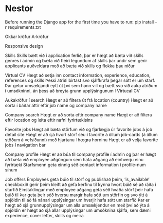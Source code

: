 # Nestor


Before running the Django app for the first time you have to run: pip install -r requirements.txt 

Okkar kröfur 
A-kröfur

Responsive design 

Skills
Skills bætt við í application ferlið, þar er hægt að bæta við skills genres í admin og bæta við fleiri tegundum af skills þar undir sem gerir applicants auðveldara með að bæta við skills og flokka þau niður 

Virtual CV
Hægt að setja inn contact information, experience, education, references og skills
Þessi atriði birtast svo sjálfkrafa þegar sótt er um starf. Þar getur umsækjandi eytt út því sem hann vill og bætt svo við auka atriðum í umsókninni, án þess að breyta grunn upplýsingunum í Virtucal CV

Aukakröfur í search
Hægt er að filtera út frá location (country)
Hægt er að sorta í báðar áttir eftir job name og company name 

Company search
Hægt er að sorta eftir company name 
Hægt er að filtera eftir location og leita eftir nafni fyrirtækisins 

Favorite jobs
Hægt að bæta störfum við og fjarlægja úr favorite jobs á job detail site
Hægt er að sjá hvort störf séu í favorite á öllum job-cards (á öllum stöðum á vefsíðunni) með hjartanu í hægra horninu
Hægt er að velja favorite jobs í navigation bar

Company profile 
Hægt er að búa til company profile í admin og þar er hægt að bæta við employee aðgöngum sem hafa aðgang að einhverju einu fyrirtæki
Starfsmenn geta einnig séð contact information í profile-num sínum 

Job offers
Employees geta búið til störf og publishað þeim, ‘is_available’ checkboxið gerir þeim kleift að gefa kerfinu til kynna hvort búið sé að ráða í starfið
Einstaklingar með employee aðgang geta séð hvaða störf þeir hafa búið til 
Þar geta þeir séð hversu margir hafa sótt um störfin og svo ýtt á spjöldin til að fá nánari upplýsingar um hverjir hafa sótt um starfið
Þar er hægt að sjá grunnupplýsingar um alla umsækjendur en með því að ýta á spjöldin er hægt að sjá allar upplýsingar um umsóknina sjálfa, sem dæmi experience, cover letter, skills og meira 


